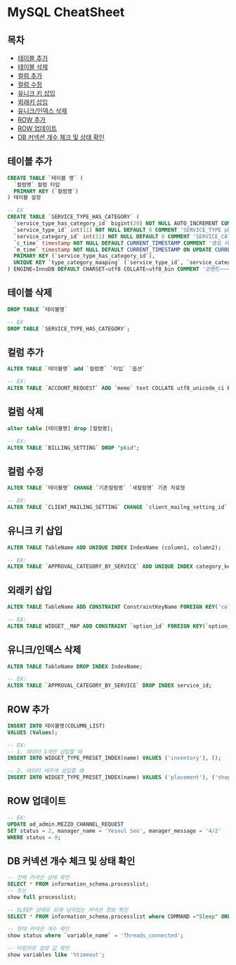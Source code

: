 # MySQL CheatSheet

## 목차

- [테이블 추가](cheat_sheet.md#%ED%85%8C%EC%9D%B4%EB%B8%94-%EC%B6%94%EA%B0%80)
- [테이블 삭제](cheat_sheet.md#%ED%85%8C%EC%9D%B4%EB%B8%94-%EC%82%AD%EC%A0%9C)
- [컬럼 추가](cheat_sheet.md#%EC%BB%AC%EB%9F%BC-%EC%B6%94%EA%B0%80)
- [컬럼 수정](cheat_sheet.md#%EC%BB%AC%EB%9F%BC-%EC%88%98%EC%A0%95)
- [유니크 키 삽입](cheat_sheet.md#%EC%9C%A0%EB%8B%88%ED%81%AC-%ED%82%A4-%EC%82%BD%EC%9E%85)
- [외래키 삽입](cheat_sheet.md#%EC%99%B8%EB%9E%98%ED%82%A4-%EC%82%BD%EC%9E%85)
- [유니크/인덱스 삭제](cheat_sheet.md#%EC%9C%A0%EB%8B%88%ED%81%AC/%EC%9D%B8%EB%8D%B1%EC%8A%A4-%EC%82%AD%EC%A0%9C)
- [ROW 추가](cheat_sheet.md#ROW-%EC%B6%94%EA%B0%80)
- [ROW 업데이트](cheat_sheet.md#ROW-%EC%97%85%EB%8D%B0%EC%9D%B4%ED%8A%B8)
- [DB 커넥션 개수 체크 및 상태 확인](cheat_sheet.md#db-%EC%BB%A4%EB%84%A5%EC%85%98-%EA%B0%9C%EC%88%98-%EC%B2%B4%ED%81%AC-%EB%B0%8F-%EC%83%81%ED%83%9C-%ED%99%95%EC%9D%B8)

## 테이블 추가

``` sql
CREATE TABLE `테이블 명` (
  `컬럼명` 컬럼 타입
  PRIMARY KEY (`컬럼명`)
) 테이블 설정

-- EX
CREATE TABLE `SERVICE_TYPE_HAS_CATEGORY` (
  `service_type_has_category_id` bigint(20) NOT NULL AUTO_INCREMENT COMMENT 'primary key',
  `service_type_id` int(11) NOT NULL DEFAULT 0 COMMENT 'SERVICE_TYPE pkid',
  `service_category_id` int(11) NOT NULL DEFAULT 0 COMMENT 'SERVICE_CATEGORY pkid',
  `c_time` timestamp NOT NULL DEFAULT CURRENT_TIMESTAMP COMMENT '생성 시간',
  `m_time` timestamp NOT NULL DEFAULT CURRENT_TIMESTAMP ON UPDATE CURRENT_TIMESTAMP COMMENT '수정 시간',
  PRIMARY KEY (`service_type_has_category_id`),
  UNIQUE KEY `type_category_maaping` (`service_type_id`, `service_category_id`)
) ENGINE=InnoDB DEFAULT CHARSET=utf8 COLLATE=utf8_bin COMMENT '코멘트~~~';
```

## 테이블 삭제

``` sql
DROP TABLE `테이블명`

-- EX
DROP TABLE `SERVICE_TYPE_HAS_CATEGORY`;
```

## 컬럼 추가

```sql
ALTER TABLE `테이블명` add `컬럼명` `타입` `옵션`

-- EX: 
ALTER TABLE `ACCOUNT_REQUEST` ADD `memo` text COLLATE utf8_unicode_ci DEFAULT NULL COMMENT '보류/삭제시 사유를 기록하기 위한 컬럼' AFTER `disapproval_reason`;
```

## 컬럼 삭제

``` sql
alter table [테이블명] drop [컬럼명];

-- EX:
ALTER TABLE `BILLING_SETTING` DROP "pkid";
```

## 컬럼 수정

``` sql
ALTER TABLE `테이블명` CHANGE `기존컬럼명` `새컬럼명` 기존 자료형

-- EX:
ALTER TABLE `CLIENT_MAILING_SETTING` CHANGE `client_mailng_setting_id` `client_mailing_setting_id` int(11) NOT NULL AUTO_INCREMENT;
```

## 유니크 키 삽입

``` sql
ALTER TABLE TableName ADD UNIQUE INDEX IndexName (column1, column2);

-- EX:
ALTER TABLE `APPROVAL_CATEGORY_BY_SERVICE` ADD UNIQUE INDEX category_key(service_id, approval_category_id, grade);
```

## 외래키 삽입

``` sql
ALTER TABLE TableName ADD CONSTRAINT ConstraintKeyName FOREIGN KEY('columnName') REFERENCES ParentTableName ('ParentPKKeyName') [ON DELETE CASCADE / ON UPDATE CASCADE];

-- EX:
ALTER TABLE WIDGET__MAP ADD CONSTRAINT `option_id` FOREIGN KEY(`option_id`) REFERENCES WIDGET_OPTION (`option_id`) ON DELETE CASCADE ON UPDATE CASCADE
```

## 유니크/인덱스 삭제

``` sql
ALTER TABLE TableName DROP INDEX IndexName;

-- EX:
ALTER TABLE `APPROVAL_CATEGORY_BY_SERVICE` DROP INDEX service_id;
```

## ROW 추가

``` sql
INSERT INTO 테이블명(COLUMN_LIST)
VALUES (Values);

-- EX:
-- 1. 데이터 1개만 삽입할 때
INSERT INTO WIDGET_TYPE_PRESET_INDEX(name) VALUES ('inventory'), ();

-- 2. 데이터 여러개 삽입할 때
INSERT INTO WIDGET_TYPE_PRESET_INDEX(name) VALUES ('placement'), ('shape for PC');
```

## ROW 업데이트

``` sql
-- EX:
UPDATE ad_admin.MEZZO_CHANNEL_REQUEST
SET status = 2, manager_name = 'Yeseul Seo', manager_message = '4/2'
WHERE status = 0;
```

## DB 커넥션 개수 체크 및 상태 확인

``` sql
-- 전체 커넥션 상태 확인
SELECT * FROM information_schema.processlist;
-- 또는
show full processlist;

-- SLEEP 상태로 오래 남아있는 커넥션 정보 확인
SELECT * FROM information_schema.processlist where COMMAND ="Sleep" ORDER BY TIME DESC;

-- 현재 커넥션 개수 확인
show status where `variable_name` = 'Threads_connected';

-- 타임아웃 설정 값 확인
show variables like '%timeout';
```
